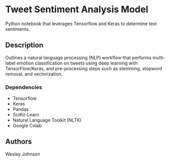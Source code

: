 # Tweet Sentiment Analysis Model 

Python notebook that leverages Tensorflow and Keras to determine text sentiments.

## Description

Outlines a natural language processing (NLP) workflow that performs multi-label emotion classification on tweets using deep learning with TensorFlow/Keras, and pre-processing steps such as stemming, stopword removal, and vectorization.

### Dependencies

* Tensorflow
* Keras
* Pandas
* SciKit-Learn
* Natural Language Toolkit (NLTK)
* Google Colab

## Authors

Wesley Johnson
